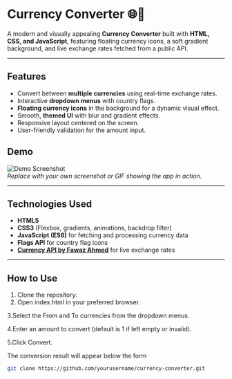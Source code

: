 # Currency Converter 🌐💸

A modern and visually appealing **Currency Converter** built with **HTML, CSS, and JavaScript**, featuring floating currency icons, a soft gradient background, and live exchange rates fetched from a public API.

---

## Features

- Convert between **multiple currencies** using real-time exchange rates.
- Interactive **dropdown menus** with country flags.
- **Floating currency icons** in the background for a dynamic visual effect.
- Smooth, **themed UI** with blur and gradient effects.
- Responsive layout centered on the screen.
- User-friendly validation for the amount input.


## Demo

![Demo Screenshot](./.png)  
*Replace with your own screenshot or GIF showing the app in action.*

---

## Technologies Used

- **HTML5**
- **CSS3** (Flexbox, gradients, animations, backdrop filter)
- **JavaScript (ES6)** for fetching and processing currency data
- **Flags API** for country flag icons
- **[Currency API by Fawaz Ahmed](https://github.com/fawazahmed0/currency-api)** for live exchange rates

---

## How to Use

1. Clone the repository:
2. Open index.html in your preferred browser.

3.Select the From and To currencies from the dropdown menus.

4.Enter an amount to convert (default is 1 if left empty or invalid).

5.Click Convert.

The conversion result will appear below the form

```bash
git clone https://github.com/yourusername/currency-converter.git
